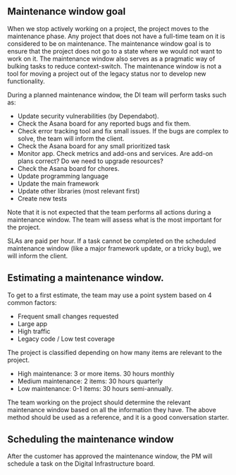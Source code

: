 ## Maintenance window goal

When we stop actively working on a project, the project moves to the maintenance phase. Any project that does not have a full-time team on it is considered to be on maintenance. The maintenance window goal is to ensure that the project does not go to a state where we would not want to work on it. The maintenance window also serves as a pragmatic way of bulking tasks to reduce context-switch.
The maintenance window is not a tool for moving a project out of the legacy status nor to develop new functionality.

During a planned maintenance window, the DI team will perform tasks such as:
- Update security vulnerabilities (by Dependabot).
- Check the Asana board for any reported bugs and fix them.
- Check error tracking tool and fix small issues. If the bugs are complex to solve, the team will inform the client.
- Check the Asana board for any small prioritized task
- Monitor app. Check metrics and add-ons and services. Are add-on plans correct? Do we need to upgrade resources?
- Check the Asana board for chores.
- Update programming language
- Update the main framework
- Update other libraries (most relevant first)
- Create new tests

Note that it is not expected that the team performs all actions during a maintenance window. The team will assess what is the most important for the project.

SLAs are paid per hour. If a task cannot be completed on the scheduled maintenance window (like a major framework update, or a tricky bug), we will inform the client.

## Estimating a maintenance window.

To get to a first estimate, the team may use a point system based on 4 common factors:

- Frequent small changes requested
- Large app
- High traffic
- Legacy code / Low test coverage

The project is classified depending on how many items are relevant to the project.

- High maintenance: 3 or more items. 30 hours monthly
- Medium maintenance: 2 items: 30 hours quarterly
- Low maintenance: 0-1 items: 30 hours semi-annually.

The team working on the project should determine the relevant maintenance window based on all the information they have. The above method should be used as a reference, and it is a good conversation starter.

## Scheduling the maintenance window

After the customer has approved the maintenance window, the PM will schedule a task on the Digital Infrastructure board.
